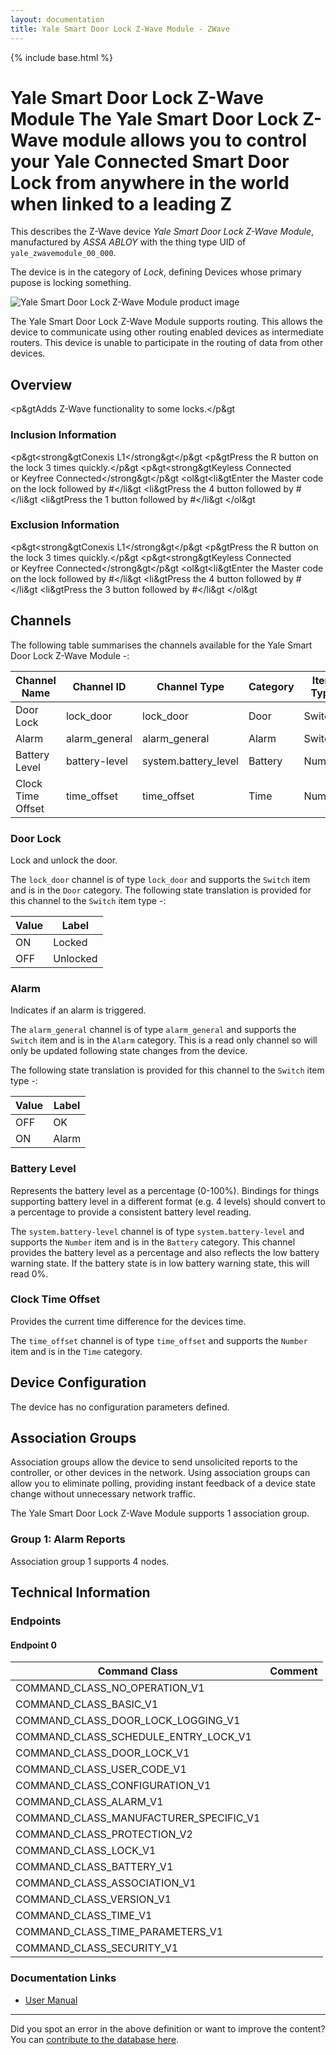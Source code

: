 ```yaml
---
layout: documentation
title: Yale Smart Door Lock Z-Wave Module - ZWave
---
```


{% include base.html %}

# Yale Smart Door Lock Z-Wave Module The Yale Smart Door Lock Z-Wave module allows you to control your Yale Connected Smart Door Lock from anywhere in the world when linked to a leading Z
This describes the Z-Wave device *Yale Smart Door Lock Z-Wave Module*, manufactured by *ASSA ABLOY* with the thing type UID of ```yale_zwavemodule_00_000```.

The device is in the category of *Lock*, defining Devices whose primary pupose is locking something.

![Yale Smart Door Lock Z-Wave Module product image](https://opensmarthouse.org/zwavedatabase/810/image/)


The Yale Smart Door Lock Z-Wave Module supports routing. This allows the device to communicate using other routing enabled devices as intermediate routers.  This device is unable to participate in the routing of data from other devices.

## Overview

<p&gtAdds Z-Wave functionality to some locks.</p&gt

### Inclusion Information

<p&gt<strong&gtConexis L1</strong&gt</p&gt <p&gtPress the R button on the lock 3 times quickly.</p&gt <p&gt<strong&gtKeyless Connected or Keyfree Connected</strong&gt</p&gt <ol&gt<li&gtEnter the Master code on the lock followed by #</li&gt <li&gtPress the 4 button followed by #</li&gt <li&gtPress the 1 button followed by #</li&gt </ol&gt

### Exclusion Information

<p&gt<strong&gtConexis L1</strong&gt</p&gt <p&gtPress the R button on the lock 3 times quickly.</p&gt <p&gt<strong&gtKeyless Connected or Keyfree Connected</strong&gt</p&gt <ol&gt<li&gtEnter the Master code on the lock followed by #</li&gt <li&gtPress the 4 button followed by #</li&gt <li&gtPress the 3 button followed by #</li&gt </ol&gt

## Channels

The following table summarises the channels available for the Yale Smart Door Lock Z-Wave Module -:

| Channel Name | Channel ID | Channel Type | Category | Item Type |
|--------------|------------|--------------|----------|-----------|
| Door Lock | lock_door | lock_door | Door | Switch | 
| Alarm | alarm_general | alarm_general | Alarm | Switch | 
| Battery Level | battery-level | system.battery_level | Battery | Number |
| Clock Time Offset | time_offset | time_offset | Time | Number | 

### Door Lock
Lock and unlock the door.

The ```lock_door``` channel is of type ```lock_door``` and supports the ```Switch``` item and is in the ```Door``` category.
The following state translation is provided for this channel to the ```Switch``` item type -:

| Value | Label     |
|-------|-----------|
| ON | Locked |
| OFF | Unlocked |

### Alarm
Indicates if an alarm is triggered.

The ```alarm_general``` channel is of type ```alarm_general``` and supports the ```Switch``` item and is in the ```Alarm``` category. This is a read only channel so will only be updated following state changes from the device.

The following state translation is provided for this channel to the ```Switch``` item type -:

| Value | Label     |
|-------|-----------|
| OFF | OK |
| ON | Alarm |

### Battery Level
Represents the battery level as a percentage (0-100%). Bindings for things supporting battery level in a different format (e.g. 4 levels) should convert to a percentage to provide a consistent battery level reading.

The ```system.battery-level``` channel is of type ```system.battery-level``` and supports the ```Number``` item and is in the ```Battery``` category.
This channel provides the battery level as a percentage and also reflects the low battery warning state. If the battery state is in low battery warning state, this will read 0%.
### Clock Time Offset
Provides the current time difference for the devices time.

The ```time_offset``` channel is of type ```time_offset``` and supports the ```Number``` item and is in the ```Time``` category.



## Device Configuration

The device has no configuration parameters defined.

## Association Groups

Association groups allow the device to send unsolicited reports to the controller, or other devices in the network. Using association groups can allow you to eliminate polling, providing instant feedback of a device state change without unnecessary network traffic.

The Yale Smart Door Lock Z-Wave Module supports 1 association group.

### Group 1: Alarm Reports


Association group 1 supports 4 nodes.

## Technical Information

### Endpoints

#### Endpoint 0

| Command Class | Comment |
|---------------|---------|
| COMMAND_CLASS_NO_OPERATION_V1| |
| COMMAND_CLASS_BASIC_V1| |
| COMMAND_CLASS_DOOR_LOCK_LOGGING_V1| |
| COMMAND_CLASS_SCHEDULE_ENTRY_LOCK_V1| |
| COMMAND_CLASS_DOOR_LOCK_V1| |
| COMMAND_CLASS_USER_CODE_V1| |
| COMMAND_CLASS_CONFIGURATION_V1| |
| COMMAND_CLASS_ALARM_V1| |
| COMMAND_CLASS_MANUFACTURER_SPECIFIC_V1| |
| COMMAND_CLASS_PROTECTION_V2| |
| COMMAND_CLASS_LOCK_V1| |
| COMMAND_CLASS_BATTERY_V1| |
| COMMAND_CLASS_ASSOCIATION_V1| |
| COMMAND_CLASS_VERSION_V1| |
| COMMAND_CLASS_TIME_V1| |
| COMMAND_CLASS_TIME_PARAMETERS_V1| |
| COMMAND_CLASS_SECURITY_V1| |

### Documentation Links

* [User Manual](https://opensmarthouse.org/zwavedatabase/810/Z-Wave-Module-2-Manual.pdf)

---

Did you spot an error in the above definition or want to improve the content?
You can [contribute to the database here](https://opensmarthouse.org/zwavedatabase/810).
